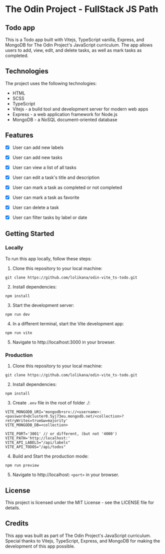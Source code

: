 # The Odin Project - FullStack JS Path

## Todo app

This is a Todo app built with Vitejs, TypeScript vanilla, Express, and MongoDB for The Odin Project's JavaScript curriculum. 
The app allows users to add, view, edit, and delete tasks, as well as mark tasks as completed.

## Technologies 
The project uses the following technologies:

* HTML
* SCSS
* TypeScript
* Vitejs - a build tool and development server for modern web apps
* Express - a web application framework for Node.js
* MongoDB - a NoSQL document-oriented database

## Features
- [x] User can add new labels 
- [x] User can add new tasks
- [x] User can view a list of all tasks
- [x] User can edit a task's title and description
- [x] User can mark a task as completed or not completed
- [x] User can mark a task as favorite
- [x] User can delete a task
- [x] User can filter tasks by label or date


## Getting Started
### Locally
To run this app locally, follow these steps:

1. Clone this repository to your local machine:

```
git clone https://github.com/lolikana/odin-vite_ts-todo.git
```

2. Install dependencies:

```
npm install
```

3. Start the development server:

```
npm run dev
```

4. In a different terminal, start the Vite development app:

```
npm run vite
```

5. Navigate to http://localhost:3000 in your browser.

### Production
1. Clone this repository to your local machine:

```
git clone https://github.com/lolikana/odin-vite_ts-todo.git
```

2. Install dependencies:

```
npm install
```

3. Create ```.env``` file  in the root of folder ./:

```
VITE_MONGODB_URI='mongodb+srv://<username>:<password>@cluster0.5yj73eu.mongodb.net/<collection>?retryWrites=true&w=majority'
VITE_MONGODB_DB=<collection>

VITE_PORT='3001' // or different, (but not '4000')
VITE_PATH='http://localhost:'
VITE_API_LABELS="/api/labels"
VITE_API_TODOS="/api/todos"
```

4. Build and Start the production mode:

```
npm run preview
```

5. Navigate to http://localhost: ```<port>``` in your browser.

## License
This project is licensed under the MIT License - see the LICENSE file for details.

## Credits
This app was built as part of The Odin Project's JavaScript curriculum.
Special thanks to Vitejs, TypeScript, Express, and MongoDB for making the development of this app possible.
